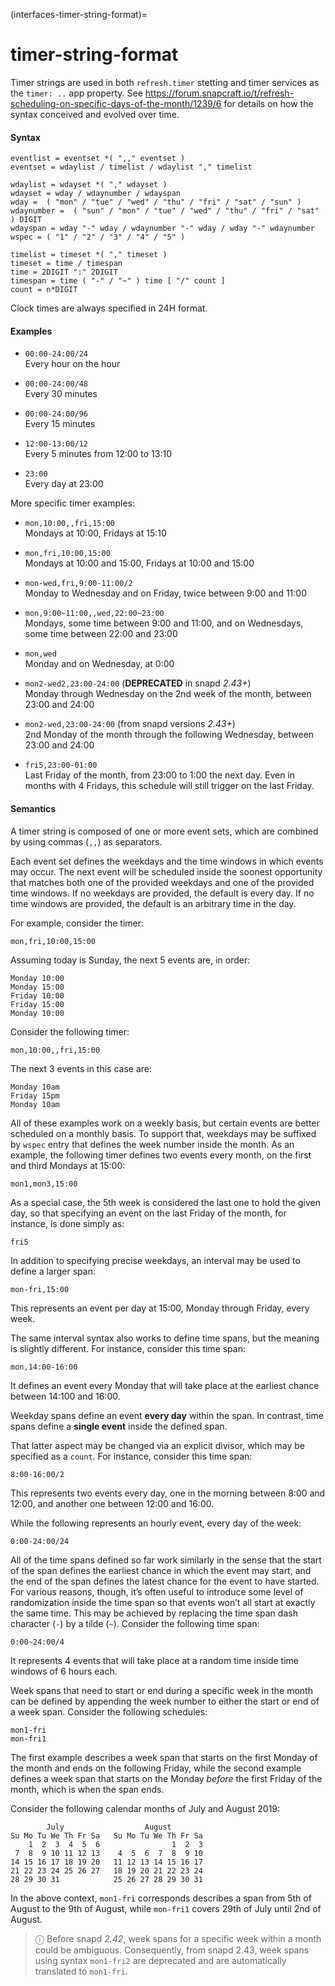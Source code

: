 (interfaces-timer-string-format)=
# timer-string-format

Timer strings are used in both `refresh.timer` stetting and timer services as the `timer: ..` app property. See https://forum.snapcraft.io/t/refresh-scheduling-on-specific-days-of-the-month/1239/6 for details on how the syntax conceived and evolved over time.

#### Syntax
```
eventlist = eventset *( ",," eventset )
eventset = wdaylist / timelist / wdaylist "," timelist

wdaylist = wdayset *( "," wdayset )
wdayset = wday / wdaynumber / wdayspan
wday =  ( "mon" / "tue" / "wed" / "thu" / "fri" / "sat" / "sun" )
wdaynumber =  ( "sun" / "mon" / "tue" / "wed" / "thu" / "fri" / "sat" ) DIGIT
wdayspan = wday "-" wday / wdaynumber "-" wday / wday "-" wdaynumber
wspec = ( "1" / "2" / "3" / "4" / "5" )

timelist = timeset *( "," timeset )
timeset = time / timespan
time = 2DIGIT ":" 2DIGIT
timespan = time ( "-" / "~" ) time [ "/" count ]
count = n*DIGIT
```
Clock times are always specified in 24H format.

#### Examples

* `00:00-24:00/24`</br>
   Every hour on the hour

*  `00:00-24:00/48`</br>
   Every 30 minutes

*  `00:00-24:00/96`</br>
   Every 15 minutes

* `12:00-13:00/12`</br>
   Every 5 minutes from 12:00 to 13:10 

* `23:00`</br>
   Every day at 23:00

More specific timer examples:

* `mon,10:00,,fri,15:00`</br>
   Mondays at 10:00, Fridays at 15:10 

* `mon,fri,10:00,15:00`</br>
  Mondays at 10:00 and 15:00, Fridays at 10:00 and 15:00

* `mon-wed,fri,9:00-11:00/2`</br>
  Monday to Wednesday and on Friday, twice between 9:00 and 11:00 

* `mon,9:00~11:00,,wed,22:00~23:00`</br>
  Mondays, some time between 9:00 and 11:00, and on Wednesdays, some time between 22:00 and 23:00

* `mon,wed`</br>
  Monday and on Wednesday, at 0:00 

* `mon2-wed2,23:00-24:00` (**DEPRECATED** in snapd _2.43+_)</br>
  Monday through Wednesday on the 2nd week of the month, between 23:00 and 24:00

* `mon2-wed,23:00-24:00` (from snapd versions _2.43+_)</br>
  2nd Monday of the month through the following Wednesday, between 23:00 and 24:00

* `fri5,23:00-01:00`</br>
  Last Friday of the month, from 23:00 to 1:00 the next day. Even in months with 4 Fridays, this schedule will still trigger on the last Friday.

####  Semantics

A timer string is composed of one or more event sets, which are combined by using commas (`,,`) as separators.

Each event set defines the weekdays and the time windows in which events may occur. The next event will be scheduled inside the soonest opportunity that matches both one of the provided weekdays and one of the provided time windows. If no weekdays are provided, the default is every day. If no time windows are provided, the default is an arbitrary time in the day.

For example, consider the timer:

    mon,fri,10:00,15:00

Assuming today is Sunday, the next 5 events are, in order:

    Monday 10:00
    Monday 15:00
    Friday 10:00
    Friday 15:00
    Monday 10:00

Consider the following timer:

    mon,10:00,,fri,15:00

The next 3 events in this case are:

    Monday 10am
    Friday 15pm
    Monday 10am

All of these examples work on a weekly basis, but certain events are better scheduled on a monthly basis. To support that, weekdays may be suffixed by `wspec` entry that defines the week number inside the month. As an example, the following timer defines two events every month, on the first and third Mondays at 15:00:

    mon1,mon3,15:00

As a special case, the 5th week is considered the last one to hold the given day, so that specifying an event on the last Friday of the month, for instance, is done simply as:

    fri5

In addition to specifying precise weekdays, an interval may be used to define a larger span:

    mon-fri,15:00

This represents an event per day at 15:00, Monday through Friday, every week.

The same interval syntax also works to define time spans, but the meaning is slightly different. For instance, consider this time span:

    mon,14:00-16:00

It defines an event every Monday that will take place at the earliest chance between 14:100 and 16:00. 

Weekday spans define an event **every day** within the span. In contrast, time spans define a **single event** inside the defined span.

That latter aspect may be changed via an explicit divisor, which may be specified as a `count`. For instance, consider this time span:

    8:00-16:00/2

This represents two events every day, one in the morning between 8:00 and 12:00, and another one between 12:00 and 16:00.

While the following represents an hourly event, every day of the week:

    0:00-24:00/24

All of the time spans defined so far work similarly in the sense that the start of the span defines the earliest chance in which the event may start, and the end of the span defines the latest chance for the event to have started. For various reasons, though, it’s often useful to introduce some level of randomization inside the time span so that events won’t all start at exactly the same time. This may be achieved by replacing the time span dash character (`-`) by a tilde (`~`). Consider the following time span:

    0:00~24:00/4

It represents 4 events that will take place at a random time inside time windows of 6 hours each.

Week spans that need to start or end during a specific week in the month can be defined by appending the week number to either the start or end of a week span. Consider the following schedules:

    mon1-fri
    mon-fri1

The first example describes a week span that starts on the first Monday of the month and ends on the following Friday, while the second example defines a week span that starts on the Monday _before_ the first Friday of the month, which is when the span ends. 

Consider the following calendar months of July and August 2019:

```
        July                  August       
Su Mo Tu We Th Fr Sa   Su Mo Tu We Th Fr Sa
    1  2  3  4  5  6                1  2  3
 7  8  9 10 11 12 13    4  5  6  7  8  9 10
14 15 16 17 18 19 20   11 12 13 14 15 16 17
21 22 23 24 25 26 27   18 19 20 21 22 23 24
28 29 30 31            25 26 27 28 29 30 31
```

In the above context, `mon1-fri` corresponds describes a span from 5th of August to the 9th of August, while `mon-fri1` covers 29th of July until 2nd of August.

> ⓘ   Before snapd _2.42_, week spans for a specific week within a month could be ambiguous. Consequently, from snapd 2.43, week spans using syntax `mon1-fri2` are deprecated and are automatically translated to `mon1-fri`.

